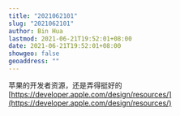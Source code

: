 ```yaml
---
title: "2021062101"
slug: "2021062101"
author: Bin Hua
lastmod: 2021-06-21T19:52:01+08:00
date: 2021-06-21T19:52:01+08:00
showgeo: false
geoaddress: ""
---
```


苹果的开发者资源，还是弄得挺好的 [https://developer.apple.com/design/resources/](https://developer.apple.com/design/resources/)
